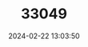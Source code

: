 ---
title: "33049"
category: "Entandrophragma angolense"
draft: false
date: 2024-02-22 13:03:50
languages:
  English: ["African Mahogany", "Tiama Mahogany"]
---